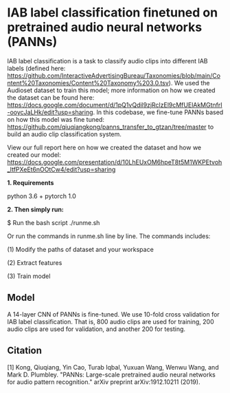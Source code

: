 # IAB label classification finetuned on pretrained audio neural networks (PANNs)

IAB label classification is a task to classify audio clips into different IAB labels (defined here: https://github.com/InteractiveAdvertisingBureau/Taxonomies/blob/main/Content%20Taxonomies/Content%20Taxonomy%203.0.tsv). We used the Audioset dataset to train this model; more information on how we created the dataset can be found here: https://docs.google.com/document/d/1pQ1vQdil9zjRclzEl9cMfUElAkMGtnfrI-ooycJaLHk/edit?usp=sharing. In this codebase, we fine-tune PANNs based on how this model was fine tuned: https://github.com/qiuqiangkong/panns_transfer_to_gtzan/tree/master to build an audio clip classification system.

View our full report here on how we created the dataset and how we created our model: https://docs.google.com/presentation/d/10LhEUxOM6hpeT8t5M1WKPEtvoh_ltfPXeEt6nOOtCw4/edit?usp=sharing

**1. Requirements** 

python 3.6 + pytorch 1.0

**2. Then simply run:**

$ Run the bash script ./runme.sh

Or run the commands in runme.sh line by line. The commands includes:

(1) Modify the paths of dataset and your workspace

(2) Extract features

(3) Train model

## Model
A 14-layer CNN of PANNs is fine-tuned. We use 10-fold cross validation for IAB label classification. That is, 800 audio clips are used for training, 200 audio clips are used for validation, and another 200 for testing.

## Citation

[1] Kong, Qiuqiang, Yin Cao, Turab Iqbal, Yuxuan Wang, Wenwu Wang, and Mark D. Plumbley. "PANNs: Large-scale pretrained audio neural networks for audio pattern recognition." arXiv preprint arXiv:1912.10211 (2019).
